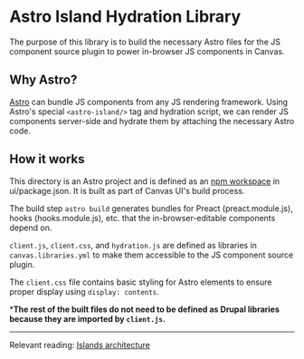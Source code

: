 # Astro Island Hydration Library
The purpose of this library is to build the necessary Astro files for the
JS component source plugin to power in-browser JS components in Canvas.

## Why Astro?
[Astro](https://astro.build/) can bundle JS components from any JS rendering framework. Using Astro's special `<astro-island/>`
tag and hydration script, we can render JS components server-side and hydrate them by attaching the necessary Astro code.

## How it works
This directory is an Astro project and is defined as an [npm workspace](https://docs.npmjs.com/cli/v7/using-npm/workspaces) in ui/package.json. It is built as part of Canvas UI's build process.

The build step `astro build` generates bundles for Preact (preact.module.js), hooks (hooks.module.js), etc. that the in-browser-editable components depend on.

`client.js`, `client.css`, and `hydration.js` are defined as libraries in `canvas.libraries.yml` to make them accessible to the JS component source plugin.

The `client.css` file contains basic styling for Astro elements to ensure proper display using `display: contents`.

***The rest of the built files do not need to be defined as Drupal libraries because they are imported by `client.js`.**

----
Relevant reading: [Islands architecture](https://docs.astro.build/en/concepts/islands/)
